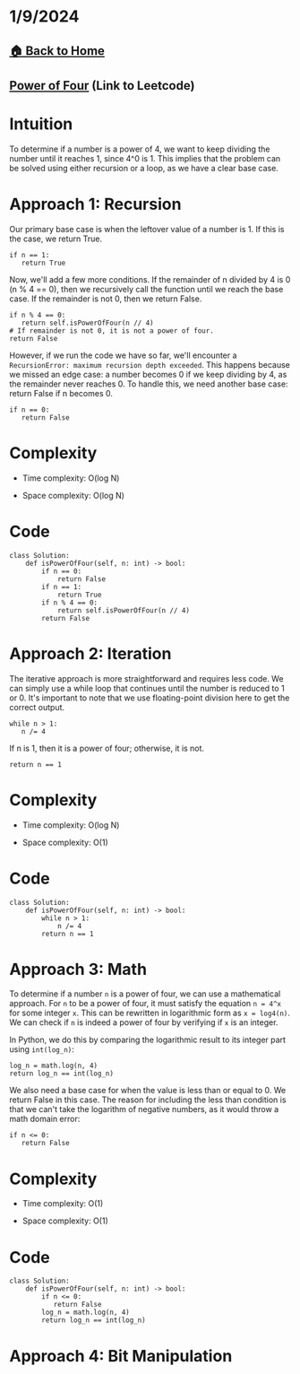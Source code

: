 # 1/9/2024

## [🏠 Back to Home](https://dev-tae.github.io)

## [Power of Four](https://leetcode.com/problems/power-of-four/description/) (Link to Leetcode)

# Intuition
To determine if a number is a power of 4, we want to keep dividing the number until it reaches 1, since 4^0 is 1. This implies that the problem can be solved using either recursion or a loop, as we have a clear base case.


# Approach 1: Recursion
Our primary base case is when the leftover value of a number is 1. If this is the case, we return True.
```
if n == 1:
   return True
```
Now, we'll add a few more conditions. If the remainder of n divided by 4 is 0 (n % 4 == 0), then we recursively call the function until we reach the base case. If the remainder is not 0, then we return False.

```
if n % 4 == 0:
   return self.isPowerOfFour(n // 4)
# If remainder is not 0, it is not a power of four.
return False
```

However, if we run the code we have so far, we'll encounter a `RecursionError: maximum recursion depth exceeded`. This happens because we missed an edge case: a number becomes 0 if we keep dividing by 4, as the remainder never reaches 0. To handle this, we need another base case: return False if n becomes 0.
```
if n == 0:
   return False
```

# Complexity
- Time complexity: O(log N)
<!-- Add your time complexity here, e.g. $$O(n)$$ -->

- Space complexity: O(log N)
<!-- Add your space complexity here, e.g. $$O(n)$$ -->
# Code
```
class Solution:
    def isPowerOfFour(self, n: int) -> bool:
        if n == 0:
            return False
        if n == 1:
            return True
        if n % 4 == 0:
            return self.isPowerOfFour(n // 4)
        return False
```

# Approach 2: Iteration
The iterative approach is more straightforward and requires less code. We can simply use a while loop that continues until the number is reduced to 1 or 0. It's important to note that we use floating-point division here to get the correct output.
```
while n > 1:
   n /= 4
```
If n is 1, then it is a power of four; otherwise, it is not.
```
return n == 1
```


# Complexity

- Time complexity: O(log N)
<!-- Add your time complexity here, e.g. $$O(n)$$ -->

- Space complexity: O(1)
<!-- Add your space complexity here, e.g. $$O(n)$$ -->
# Code
```
class Solution:
    def isPowerOfFour(self, n: int) -> bool:
        while n > 1:
            n /= 4
        return n == 1
```

# Approach 3: Math
To determine if a number `n` is a power of four, we can use a mathematical approach. For `n` to be a power of four, it must satisfy the equation `n = 4^x` for some integer `x`. This can be rewritten in logarithmic form as `x = log4(n)`. We can check if `n` is indeed a power of four by verifying if `x` is an integer.

In Python, we do this by comparing the logarithmic result to its integer part using `int(log_n)`:

```
log_n = math.log(n, 4)
return log_n == int(log_n)
```

We also need a base case for when the value is less than or equal to 0. We return False in this case. The reason for including the less than condition is that we can't take the logarithm of negative numbers, as it would throw a math domain error:
```
if n <= 0:
   return False
```

# Complexity

- Time complexity: O(1)
<!-- Add your time complexity here, e.g. $$O(n)$$ -->

- Space complexity: O(1)
<!-- Add your space complexity here, e.g. $$O(n)$$ -->
# Code
```
class Solution:
    def isPowerOfFour(self, n: int) -> bool:
        if n <= 0:
           return False
        log_n = math.log(n, 4)
        return log_n == int(log_n)
```
# Approach 4: Bit Manipulation
